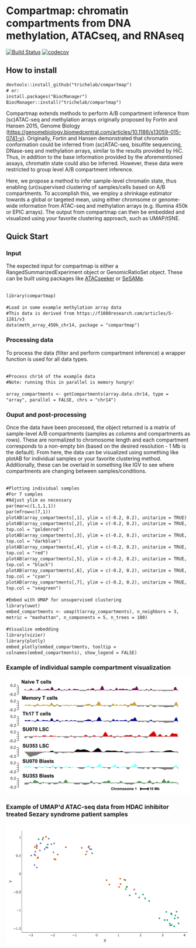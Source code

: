# Compartmap: chromatin compartments from DNA methylation, ATACseq, and RNAseq 

[![Build Status](https://travis-ci.org/biobenkj/compartmap.svg?branch=master)](https://travis-ci.org/biobenkj/compartmap)  [![codecov](https://codecov.io/gh/biobenkj/compartmentalizer/branch/master/graph/badge.svg)](https://codecov.io/gh/biobenkj/compartmap)

## How to install

```
devtools::install_github("trichelab/compartmap")
# or:
install.packages("BiocManager")
BiocManager::install("trichelab/compartmap")
```

Compartmap extends methods to perform A/B compartment inference from (sc)ATAC-seq and methylation arrays originally proposed by Fortin and Hansen 2015, Genome Biology (https://genomebiology.biomedcentral.com/articles/10.1186/s13059-015-0741-y). Originally, Fortin and Hansen demonstrated that chromatin conformation could be inferred from (sc)ATAC-seq, bisulfite sequencing, DNase-seq and methylation arrays, similar to the results provided by HiC. Thus, in addition to the base information provided by the aforementioned assays, chromatin state could also be inferred. However, these data were restricted to group level A/B compartment inference.

Here, we propose a method to infer sample-level chromatin state, thus enabling (un)supervised clustering of samples/cells based on A/B compartments. To accomplish this, we employ a shrinkage estimator towards a global or targeted mean, using either chromsome or genome-wide information from ATAC-seq and methylation arrays (e.g. Illumina 450k or EPIC arrays). The output from compartmap can then be embedded and visualized using your favorite clustering approach, such as UMAP/tSNE.

## Quick Start

### Input
The expected input for compartmap is either a RangedSummarizedExperiment object or GenomicRatioSet object. These can be built using packages like [ATACseeker](https://github.com/biobenkj/ATACseeker) or [SeSAMe](https://www.bioconductor.org/packages/devel/bioc/html/sesame.html). 

```

library(compartmap)

#Load in some example methylation array data
#This data is derived from https://f1000research.com/articles/5-1281/v3
data(meth_array_450k_chr14, package = "compartmap")

```

### Processing data

To process the data (filter and perform compartment inference) a wrapper function is used for all data types.

```

#Process chr14 of the example data
#Note: running this in parallel is memory hungry!

array_compartments <- getCompartments(array.data.chr14, type = "array", parallel = FALSE, chrs = "chr14")

```

### Ouput and post-processing

Once the data have been processed, the object returned is a matrix of sample-level A/B compartments (samples as columns and compartments as rows). These are normalized to chromosome length and each compartment corresponds to a non-empty bin (based on the desired resolution - 1 Mb is the default). From here, the data can be visualized using something like plotAB for individual samples or your favorite clustering method. Additionally, these can be overlaid in something like IGV to see where compartments are changing between samples/conditions. 

```

#Plotting individual samples
#For 7 samples
#Adjust ylim as necessary
par(mar=c(1,1,1,1))
par(mfrow=c(7,1))
plotAB(array_compartments[,1], ylim = c(-0.2, 0.2), unitarize = TRUE)
plotAB(array_compartments[,2], ylim = c(-0.2, 0.2), unitarize = TRUE, top.col = "goldenrod")
plotAB(array_compartments[,3], ylim = c(-0.2, 0.2), unitarize = TRUE, top.col = "darkblue")
plotAB(array_compartments[,4], ylim = c(-0.2, 0.2), unitarize = TRUE, top.col = "red")
plotAB(array_compartments[,5], ylim = c(-0.2, 0.2), unitarize = TRUE, top.col = "black")
plotAB(array_compartments[,6], ylim = c(-0.2, 0.2), unitarize = TRUE, top.col = "cyan")
plotAB(array_compartments[,7], ylim = c(-0.2, 0.2), unitarize = TRUE, top.col = "seagreen")

#Embed with UMAP for unsupervised clustering
library(uwot)
embed_compartments <- umap(t(array_compartments), n_neighbors = 3, metric = "manhattan", n_components = 5, n_trees = 100)

#Visualize embedding
library(vizier)
library(plotly)
embed_plotly(embed_compartments, tooltip = colnames(embed_compartments), show_legend = FALSE)

```

### Example of individual sample compartment visualization

![sample plotAB](inst/doc/chr1_AB_compartments.png)

### Example of UMAP'd ATAC-seq data from HDAC inhibitor treated Sezary syndrome patient samples

![sample umap](inst/doc/ATAC_supervised_UMAP.png)
